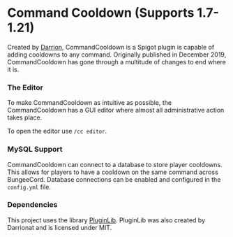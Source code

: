 # Command Cooldown (Supports 1.7-1.21)

Created by [Darrion][Darrionat], CommandCooldown is a Spigot plugin is capable of adding cooldowns to any command.
Originally published in December 2019,
CommandCooldown has gone through a multitude of changes to end where it is.

### The Editor

To make CommandCooldown as intuitive as possible, the CommandCooldown has a GUI editor
where almost all administrative action takes place.

To open the editor use `/cc editor`.

### MySQL Support

CommandCooldown can connect to a database to store player cooldowns.
This allows for players to have a cooldown on the same command across BungeeCord.
Database connections can be enabled and configured in the `config.yml` file.

### Dependencies

This project uses the library [PluginLib][PluginLib]. PluginLib was also created by Darrionat and is licensed under MIT.

<!-- Links -->

[Darrionat]: https://github.com/Darrionat

[PluginLib]: https://github.com/Darrionat/PluginLib
